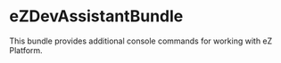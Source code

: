 # eZDevAssistantBundle
This bundle provides additional console commands for working with eZ Platform.
